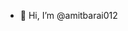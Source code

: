 - 👋 Hi, I’m @amitbarai012

<!---
amitbarai012/amitbarai012 is a ✨ special ✨ repository because its `README.md` (this file) appears on your GitHub profile.
You can click the Preview link to take a look at your changes.
--->
